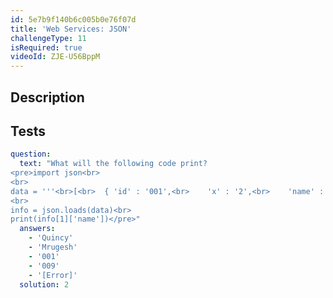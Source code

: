 ```yaml
---
id: 5e7b9f140b6c005b0e76f07d
title: 'Web Services: JSON'
challengeType: 11
isRequired: true
videoId: ZJE-U56BppM
---
```


## Description
<section id='description'>

</section>

## Tests
<section id='tests'>

```yml
question:
  text: "What will the following code print?
<pre>import json<br>
<br>
data = '''<br>[<br>  { 'id' : '001',<br>    'x' : '2',<br>    'name' : 'Quincy'<br>  } ,<br>  { 'id' : '009',<br>    'x' : '7',<br>    'name' : 'Mrugesh'<br>  }<br>]'''<br>
<br>
info = json.loads(data)<br>
print(info[1]['name'])</pre>"
  answers:
    - 'Quincy'
    - 'Mrugesh'
    - '001'
    - '009'
    - '[Error]'
  solution: 2
  
```

</section>
